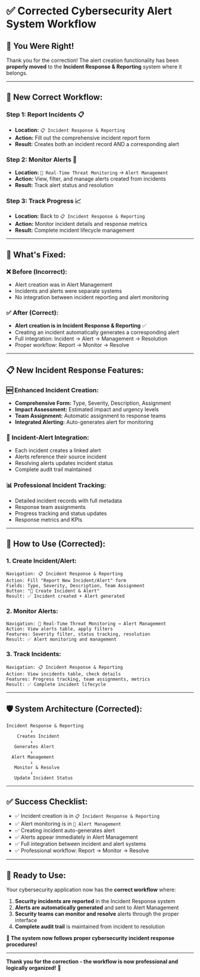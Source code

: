 # ✅ Corrected Cybersecurity Alert System Workflow

## 🎯 **You Were Right!**

Thank you for the correction! The alert creation functionality has been **properly moved** to the **Incident Response & Reporting** system where it belongs.

---

## 🔄 **New Correct Workflow:**

### **Step 1: Report Incidents** 📋
- **Location:** `📋 Incident Response & Reporting`
- **Action:** Fill out the comprehensive incident report form
- **Result:** Creates both an incident record AND a corresponding alert

### **Step 2: Monitor Alerts** 🚨  
- **Location:** `🔴 Real-Time Threat Monitoring` → `Alert Management`
- **Action:** View, filter, and manage alerts created from incidents
- **Result:** Track alert status and resolution

### **Step 3: Track Progress** 📈
- **Location:** Back to `📋 Incident Response & Reporting`
- **Action:** Monitor incident details and response metrics
- **Result:** Complete incident lifecycle management

---

## 🚨 **What's Fixed:**

### ❌ **Before (Incorrect):**
- Alert creation was in Alert Management
- Incidents and alerts were separate systems
- No integration between incident reporting and alert monitoring

### ✅ **After (Correct):**
- **Alert creation is in Incident Response & Reporting** ✅
- Creating an incident automatically generates a corresponding alert
- Full integration: Incident → Alert → Management → Resolution
- Proper workflow: Report → Monitor → Resolve

---

## 📋 **New Incident Response Features:**

### 🆕 **Enhanced Incident Creation:**
- **Comprehensive Form:** Type, Severity, Description, Assignment
- **Impact Assessment:** Estimated impact and urgency levels
- **Team Assignment:** Automatic assignment to response teams
- **Integrated Alerting:** Auto-generates alert for monitoring

### 🔗 **Incident-Alert Integration:**
- Each incident creates a linked alert
- Alerts reference their source incident
- Resolving alerts updates incident status
- Complete audit trail maintained

### 📊 **Professional Incident Tracking:**
- Detailed incident records with full metadata
- Response team assignments
- Progress tracking and status updates
- Response metrics and KPIs

---

## 🎯 **How to Use (Corrected):**

### **1. Create Incident/Alert:**
```
Navigation: 📋 Incident Response & Reporting
Action: Fill "Report New Incident/Alert" form
Fields: Type, Severity, Description, Team Assignment
Button: "🚨 Create Incident & Alert"
Result: ✅ Incident created + Alert generated
```

### **2. Monitor Alerts:**
```
Navigation: 🔴 Real-Time Threat Monitoring → Alert Management  
Action: View alerts table, apply filters
Features: Severity filter, status tracking, resolution
Result: ✅ Alert monitoring and management
```

### **3. Track Incidents:**
```
Navigation: 📋 Incident Response & Reporting
Action: View incidents table, check details
Features: Progress tracking, team assignments, metrics
Result: ✅ Complete incident lifecycle
```

---

## 🛡️ **System Architecture (Corrected):**

```
Incident Response & Reporting
         ↓
    Creates Incident
         ↓
   Generates Alert
         ↓
  Alert Management
         ↓
   Monitor & Resolve
         ↓
   Update Incident Status
```

---

## ✅ **Success Checklist:**

- ✅ Incident creation is in `📋 Incident Response & Reporting`
- ✅ Alert monitoring is in `🚨 Alert Management`
- ✅ Creating incident auto-generates alert
- ✅ Alerts appear immediately in Alert Management
- ✅ Full integration between incident and alert systems
- ✅ Professional workflow: Report → Monitor → Resolve

---

## 🚀 **Ready to Use:**

Your cybersecurity application now has the **correct workflow** where:

1. **Security incidents are reported** in the Incident Response system
2. **Alerts are automatically generated** and sent to Alert Management
3. **Security teams can monitor and resolve** alerts through the proper interface
4. **Complete audit trail** is maintained from incident to resolution

**🎉 The system now follows proper cybersecurity incident response procedures!** 

---

**Thank you for the correction - the workflow is now professional and logically organized!** 🎯
